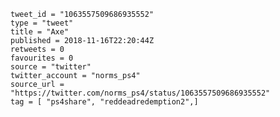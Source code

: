```
tweet_id = "1063557509686935552"
type = "tweet"
title = "Axe"
published = 2018-11-16T22:20:44Z
retweets = 0
favourites = 0
source = "twitter"
twitter_account = "norms_ps4"
source_url = "https://twitter.com/norms_ps4/status/1063557509686935552"
tag = [ "ps4share", "reddeadredemption2",]
```

<p class='image'><img src='https://mnf.m17s.net/2018/11/16/DsKD6l9WkAA9i_Y.jpg' alt=''></p>

